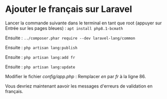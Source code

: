 # Ajouter le français sur Laravel

Lancer la commande suivante dans le terminal en tant que root (appuyer sur Entrée sur les pages bleues) :
`apt install php8.1-bcmath`

Ensuite : 
`../composer.phar require --dev laravel-lang/common`

Ensuite : 
`php artisan lang:publish`

Ensuite : 
`php artisan lang:add fr`

Ensuite : 
`php artisan lang:update`

Modifier le fichier *config/app.php* :
Remplacer *en* par *fr* à la ligne 86.

Vous devriez maintenant aavoir les messages d'erreurs de validation en français.
